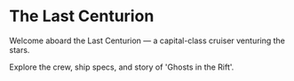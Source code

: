 # The Last Centurion
Welcome aboard the Last Centurion — a capital-class cruiser venturing the stars.

Explore the crew, ship specs, and story of 'Ghosts in the Rift'.
